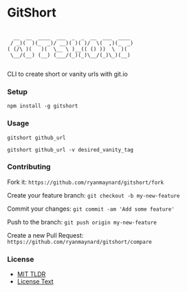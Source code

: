 # GitShort

```

  __  __  ____  ___  _  _  __  ___  ____ 
 / _)(  )(_  _)/ __)( )( )/  \(  ,)(_  _)
( (/\ )(   )(  \__ \ )__(( () ))  \  )(  
 \__/(__) (__) (___/(_)(_)\__/(_)\_)(__) 


```

CLI to create short or vanity urls with git.io

### Setup

`npm install -g gitshort` 

### Usage

`gitshort github_url `

`gitshort github_url -v desired_vanity_tag`

### Contributing

Fork it:
`https://github.com/ryanmaynard/gitshort/fork`

Create your feature branch:
`git checkout -b my-new-feature`

Commit your changes:
`git commit -am 'Add some feature'`

Push to the branch:
`git push origin my-new-feature`

Create a new Pull Request:
`https://github.com/ryanmaynard/gitshort/compare`


### License

* [MIT TLDR][mit]
* [License Text][license]



[mit]: https://tldrlegal.com/license/mit-license
[license]: https://github.com/ryanmaynard/gitshort/blob/master/LICENSE
